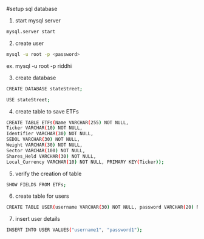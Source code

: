 #setup sql database

1. start mysql server
```bash
mysql.server start
```

2. create user 
```bash
mysql -u root -p <password>
```
ex. mysql -u root -p riddhi

3. create database
```bash
CREATE DATABASE stateStreet;
```
```bash
USE stateStreet;
```

4. create table to save ETFs
```bash
CREATE TABLE ETFs(Name VARCHAR(255) NOT NULL, 
Ticker VARCHAR(10) NOT NULL,
Identifier VARCHAR(30) NOT NULL, 
SEDOL VARCHAR(30) NOT NULL, 
Weight VARCHAR(30) NOT NULL, 
Sector VARCHAR(100) NOT NULL, 
Shares_Held VARCHAR(30) NOT NULL, 
Local_Currency VARCHAR(10) NOT NULL, PRIMARY KEY(Ticker));
```

5. verify the creation of table 
```bash
SHOW FIELDS FROM ETFs;
```

6. create table for users
```bash
CREATE TABLE USER(username VARCHAR(30) NOT NULL, password VARCHAR(20) NOT NULL, PRIMARY KEY(username));

```
7. insert user details
```bash
INSERT INTO USER VALUES("username1", "password1");
```